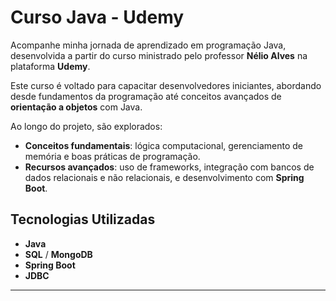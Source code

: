 # Curso Java - Udemy

Acompanhe minha jornada de aprendizado em programação Java, desenvolvida a partir do curso ministrado pelo professor **Nélio Alves** na plataforma **Udemy**.

Este curso é voltado para capacitar desenvolvedores iniciantes, abordando desde fundamentos da programação até conceitos avançados de **orientação a objetos** com Java.

Ao longo do projeto, são explorados:

* **Conceitos fundamentais**: lógica computacional, gerenciamento de memória e boas práticas de programação.
* **Recursos avançados**: uso de frameworks, integração com bancos de dados relacionais e não relacionais, e desenvolvimento com **Spring Boot**.

## Tecnologias Utilizadas

* **Java**
* **SQL** / **MongoDB**
* **Spring Boot**
* **JDBC**

---


